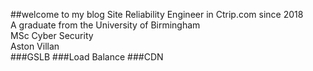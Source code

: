 ##welcome to my blog
Site Reliability Engineer in Ctrip.com since 2018</br>
A graduate from the University of Birmingham</br>
MSc Cyber Security</br>
Aston Villan</br>
###GSLB
###Load Balance
###CDN
